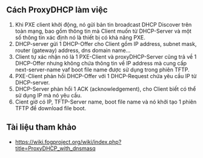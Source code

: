 
## Cách ProxyDHCP làm việc
1. Khi PXE client khởi động, nó gửi bản tin broadcast DHCP Discover trên toàn mạng, bao gồm thông tin mà Client muốn từ DHCP-Server và một số thông tin xác định nó là thiết bị có khả năng PXE.
2. DHCP-server gửi 1 DHCP-Offer cho Client gồm IP address, subnet mask, router (gateway) address, dns domain name...
3. Client tự xác nhận nó là 1 PXE-Client và proxyDHCP-Server cũng trả về 1 DHCP-Offer nhưng không chứa thông tin về IP address mà cung cấp next-server-name vaf boot file name được sử dụng trong phiên TFTP.
4. PXE-Client phản hồi DHCP-Offer với 1 DHCP-Request chứa yêu cầu IP từ DHCP-server.
5. DHCP-Server phàn hổi 1 ACK (acknowledgement), cho Client biết có thể sử dụng IP mà nó yêu cầu.
6. Cient giờ có IP, TFTP-Server name, boot file name và nó khởi tạo 1 phiên TFTP để download file boot.
## Tài liệu tham khảo
- https://wiki.fogproject.org/wiki/index.php?title=ProxyDHCP_with_dnsmasq
